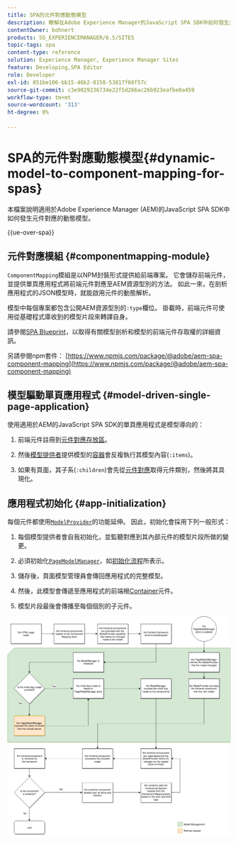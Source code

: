 ```yaml
---
title: SPA的元件對應動態模型
description: 瞭解在Adobe Experience Manager的JavaScript SPA SDK中如何發生元件對應的動態模型。
contentOwner: bohnert
products: SG_EXPERIENCEMANAGER/6.5/SITES
topic-tags: spa
content-type: reference
solution: Experience Manager, Experience Manager Sites
feature: Developing,SPA Editor
role: Developer
exl-id: 051be106-bb15-46b2-8158-53817f68f57c
source-git-commit: c3e9029236734e22f5d266ac26b923eafbe0a459
workflow-type: tm+mt
source-wordcount: '313'
ht-degree: 0%

---
```


# SPA的元件對應動態模型{#dynamic-model-to-component-mapping-for-spas}

本檔案說明適用於Adobe Experience Manager (AEM)的JavaScript SPA SDK中如何發生元件對應的動態模型。

{{ue-over-spa}}

## 元件對應模組 {#componentmapping-module}

`ComponentMapping`模組是以NPM封裝形式提供給前端專案。 它會儲存前端元件，並提供單頁應用程式將前端元件對應至AEM資源型別的方法。 如此一來，在剖析應用程式的JSON模型時，就能啟用元件的動態解析。

模型中每個專案都包含公開AEM資源型別的`:type`欄位。 掛載時，前端元件可使用從基礎程式庫收到的模型片段來轉譯自身。

請參閱[SPA Blueprint](/help/sites-developing/spa-blueprint.md)，以取得有關模型剖析和模型的前端元件存取權的詳細資訊。

另請參閱npm套件： [https://www.npmjs.com/package/@adobe/aem-spa-component-mapping](https://www.npmjs.com/package/@adobe/aem-spa-component-mapping)

## 模型驅動單頁應用程式 {#model-driven-single-page-application}

使用適用於AEM的JavaScript SPA SDK的單頁應用程式是模型導向的：

1. 前端元件註冊到[元件對應存放區](/help/sites-developing/spa-dynamic-model-to-component-mapping.md#componentmapping-module)。
1. 然後[模型提供者](/help/sites-developing/spa-blueprint.md#the-model-provider)提供模型的[容器](/help/sites-developing/spa-blueprint.md#container)會反複執行其模型內容(`:items`)。

1. 如果有頁面，其子系(`:children`)會先從[元件對應](/help/sites-developing/spa-blueprint.md#componentmapping)取得元件類別，然後將其具現化。

## 應用程式初始化 {#app-initialization}

每個元件都使用[`ModelProvider`](/help/sites-developing/spa-blueprint.md#the-model-provider)的功能延伸。 因此，初始化會採用下列一般形式：

1. 每個模型提供者會自我初始化，並監聽對應到其內部元件的模型片段所做的變更。
1. 必須初始化[`PageModelManager`](/help/sites-developing/spa-blueprint.md#pagemodelmanager)，如[初始化流程](/help/sites-developing/spa-blueprint.md)所表示。

1. 儲存後，頁面模型管理員會傳回應用程式的完整模型。
1. 然後，此模型會傳遞至應用程式的前端根[Container](/help/sites-developing/spa-blueprint.md#container)元件。
1. 模型片段最後會傳播至每個個別的子元件。

![app_model_initialization](assets/app_model_initialization.png)

